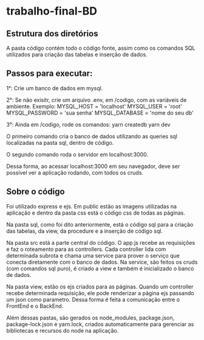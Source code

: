 # trabalho-final-BD

## Estrutura dos diretórios

A pasta código contém todo o código fonte, assim como os comandos SQL utilizados para criação das tabelas e inserção de dados.

## Passos para executar:

1°: Crie um banco de dados em mysql.

2°: Se não exisitr, crie um arquivo .env, em /codigo, com as variáveis de ambiente. Exemplo:
MYSQL_HOST = 'localhost'
MYSQL_USER = 'root'
MYSQL_PASSWORD = 'sua senha'
MYSQL_DATABASE = 'nome do seu db'

3°: Ainda em  /codigo, rode os comandos:
yarn createdb
yarn dev

O primeiro comando cria o banco de dados utilizando as queries sql localizadas na pasta sql, dentro de código.

O segundo comando roda o servidor em localhost:3000.

Dessa forma, ao acessar localhost:3000 em seu navegador, deve ser possível ver a aplicação rodando, com todos os cruds.


## Sobre o código

Foi utilizado express e ejs. Em public estão as imagens utilizadas na aplicação e dentro da pasta css está o código css de todas as páginas.

Na pasta sql, como foi dito anteriormente, está o código sql para a criação das tabelas, da view, da procedure e a inserção de código sql.

Na pasta src está a parte central do código. O app.js recebe as requisições e faz o roteamento para as controllers. Cada controller lida com determinada subrota e chama uma service para prover o serviço que conecta diretamente com o banco de dados. Na service, são feitos os cruds (com comandos sql puro), é criado a view e também é inicializado o banco de dados.

Na pasta view, estão os ejs criados para as páginas. Quando um controller recebe determinada requisição, ele pode renderizar a página ejs passando um json como parametro. Dessa forma é feita a comunicação entre o FrontEnd e o BackEnd.

Além dessas pastas, são gerados os node_modules, package.json, package-lock.json e yarn.lock, criados automaticamente para gerenciar as bibliotecas e recursos do node na aplicação.

